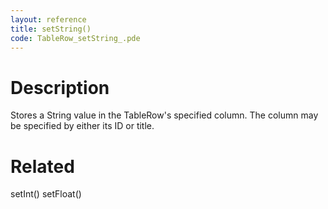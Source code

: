 ```yaml
---
layout: reference
title: setString()
code: TableRow_setString_.pde
---
```


# Description

Stores a String value in the TableRow's specified column. The column may be specified by either its ID or title.

# Related

setInt()
setFloat()
